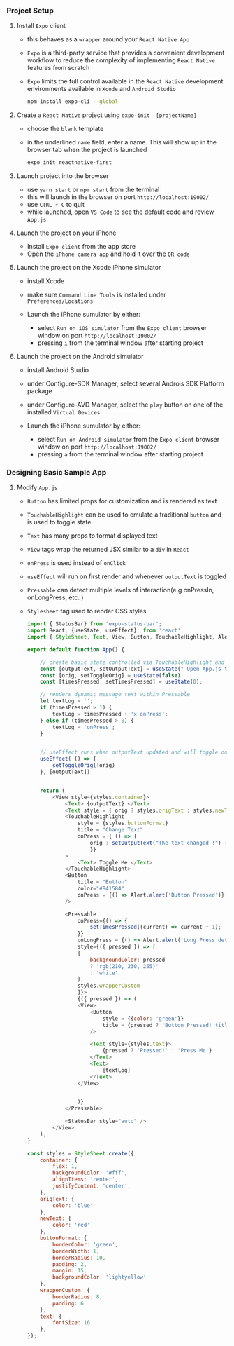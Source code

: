 ### Project Setup

1) Install `Expo` client

	- this behaves as a `wrapper` around your `React Native App`
	- `Expo` is a third-party service that provides a convenient development workflow to reduce the complexity of implementing `React Native` features from scratch
	- `Expo` limits the full control available in the `React Native` development environments available in `Xcode` and `Android Studio`

		~~~ bash
		npm install expo-cli --global
		~~~

2) Create a `React Native` project using `expo-init  [projectName]`

   - choose the `blank` template
   - in the underlined `name` field, enter a name. This will show up in the browser tab when the project is launched

		~~~ bash
		expo init reactnative-first
		~~~

3) Launch project into the browser 
	- use `yarn start` or `npm start` from the terminal
	- this will launch in the browser on port `http://localhost:19002/`
	- use `CTRL + C` to quit
	- while launched, open `VS Code` to see the default code and review `App.js`

4) Launch the project on your iPhone
	- Install `Expo client` from the app store
	- Open the `iPhone camera app` and hold it over the `QR code`

5) Launch the project on the Xcode iPhone simulator
	- install Xcode
	- make sure `Command Line Tools` is installed under `Preferences/Locations`

	- Launch the iPhone sumulator by either:
		- select `Run on iOS simulator` from the `Expo client` browser window on port `http://localhost:19002/`
    	- pressing `i` from the terminal window after starting project

6)  Launch the project on the Android simulator 
	- install Android Studio 
    - under Configure-SDK Manager, select several Androis SDK Platform package
    - under Configure-AVD Manager, select the `play` button on one of the installed `Virtual Devices`

  	- Launch the iPhone sumulator by either:
        - select `Run on Android simulator` from the `Expo client` browser window on port `http://localhost:19002/`
        - pressing `a` from the terminal window after starting project

### Designing Basic Sample App

1) Modify `App.js`

   - `Button` has limited props for customization and is rendered as text
   - `TouchableHighlight` can be used to emulate a traditional `button` and is used to toggle state
   - `Text` has many props to format displayed text
   - `View` tags wrap the returned JSX similar to a `div` in `React`
   - `onPress` is used instead of `onClick`
   - `useEffect` will run on first render and whenever `outputText` is toggled 
   - `Pressable` can detect multiple levels of interaction(e.g onPressIn, onLongPress, etc. )
   - `Stylesheet` tag used to render CSS styles

       	~~~ js
		import { StatusBar} from 'expo-status-bar';
		import React, {useState, useEffect}  from 'react';
		import { StyleSheet, Text, View, Button, TouchableHighlight, Alert, Pressable } from 'react-native';

		export default function App() {

			// create basic state controlled via TouchableHighlight and Pressable
			const [outputText, setOutputText] = useState(" Open App.js to start experimenting ! ")
			const [orig, setToggleOrig] = useState(false)
			const [timesPressed, setTimesPressed] = useState(0);

			// renders dynamic message text within Pressable
			let textLog = '';
			if (timesPressed > 1) {
				textLog = timesPressed + 'x onPress';
			} else if (timesPressed > 0) {
				textLog = 'onPress';
			}


			// useEffect runs when outputText updated and will toggle on first render as well
			useEffect( () => {
				setToggleOrig(!orig)
			}, [outputText])


			return (
				<View style={styles.container}>
					<Text> {outputText} </Text>
					<Text style = { orig ? styles.origText : styles.newText } > orig is {orig.toString()} </Text>
					<TouchableHighlight 
						style = {styles.buttonFormat}
						title = "Change Text" 
						onPress = { () => {
							orig ? setOutputText("The text changed !") : setOutputText(" Open App.js to start experimenting !")		
							}}
					>
						<Text> Toggle Me </Text>		
					</TouchableHighlight>
					<Button
						title = "Button"
						color="#841584"
						onPress = {() => Alert.alert('Button Pressed')}	
					/>

					<Pressable
						onPress={() => {
							setTimesPressed((current) => current + 1);
						}}
						onLongPress = {() => Alert.alert('Long Press detected')}
						style={({ pressed }) => [
						{
							backgroundColor: pressed
							? 'rgb(210, 230, 255)'
							: 'white'
						},
						styles.wrapperCustom
						]}>
						{({ pressed }) => (
						<View>
							<Button
								style = {{color: 'green'}}
								title = {pressed ? 'Button Pressed! title' : 'Press Me Button title'}			
							/>

							<Text style={styles.text}>
								{pressed ? 'Pressed!' : 'Press Me'}
							</Text>
							<Text>
								{textLog}
							</Text>
						</View>


						)}
					</Pressable>

					<StatusBar style="auto" />
				</View>
			);
		}

		const styles = StyleSheet.create({
			container: {
				flex: 1,
				backgroundColor: '#fff',
				alignItems: 'center',
				justifyContent: 'center',
			},
			origText: {
				color: 'blue'
			},
			newText: {
				color: 'red'
			},
			buttonFormat: {
				borderColor: 'green',
				borderWidth: 1,
				borderRadius: 10,
				padding: 2,
				margin: 15,
				backgroundColor: 'lightyellow'
			},
			wrapperCustom: {
				borderRadius: 8,
				padding: 6
			},
			text: {
				fontSize: 16
			},
		});